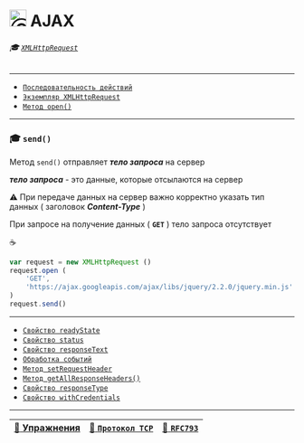 # <img src="https://avatars2.githubusercontent.com/u/19735284?s=40&v=4" width="30" title="Ⓒ Irina Fylyppova ( garevna ) 2019"/> AJAX

###### :mortar_board: [`XMLHttpRequest`](XMLHttpRequest)

***

* [`Последовательность действий`](XMLHttpRequest-steps)
* [`Экземпляр XMLHttpRequest`](XMLHttpRequest-content)
* [`Метод open()`](XMLHttpRequest-open)

***

### :mortar_board: `send()`

Метод `send()` отправляет **_тело запроса_** на сервер

**_тело запроса_** - это данные, которые отсылаются на сервер

:warning: При передаче данных на сервер важно корректно указать тип данных ( заголовок **_Content-Type_** )

При запросе на получение данных ( **`GET`** ) тело запроса отсутствует

:coffee:
```javascript
var request = new XMLHttpRequest ()
request.open (
    'GET',
    'https://ajax.googleapis.com/ajax/libs/jquery/2.2.0/jquery.min.js'
)
request.send()
```

***

* [`Свойство readyState`](XMLHttpRequest-readyState)
* [`Свойство status`](XMLHttpRequest-status)
* [`Свойство responseText`](XMLHttpRequest-responseText)
* [`Обработка событий`](XMLHttpRequest-events)
* [`Метод setRequestHeader`](XMLHttpRequest-setRequestHeader)
* [`Метод getAllResponseHeaders()`](XMLHttpRequest-response#getAllResponseHeaders)
* [`Свойство responseType`](XMLHttpRequest-response#responseType)
* [`Свойство withCredentials`](XMLHttpRequest-withCredentials)

***

| [:briefcase: Упражнения](https://docs.google.com/forms/d/e/1FAIpQLSdA3JwhlOTXdZxCO3y1MdLe-pe-cynNVGeboy7IV0aWHliGHA/viewform) | [:link: `Протокол TCP`](https://xakep.ru/2002/04/11/14943/) | [:link: **`RFC793`**](https://www.lissyara.su/doc/rfc/rfc793/) |
|-|-|-|
